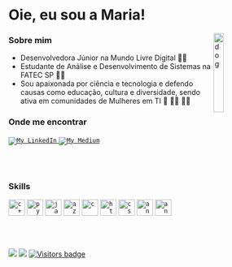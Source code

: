 

# Oie, eu sou a Maria! 
<img width="20%" align="right" src="https://user-images.githubusercontent.com/54823595/122488126-33cb7700-cfb3-11eb-90bc-004ebfa484aa.gif" alt="dog" />


   
   

   
   ### Sobre mim

- Desenvolvedora Júnior na Mundo Livre Digital :woman_technologist:
- Estudante de Análise e Desenvolvimento de Sistemas na FATEC SP :woman_student: 
- Sou apaixonada por ciência e tecnologia e defendo causas como educação, cultura e diversidade, sendo ativa em comunidades de Mulheres em TI :girl: :woman_scientist: :woman_teacher:

### Onde me encontrar

<a href="https://www.linkedin.com/in/maria-victor/">
  <code><img alt="My LinkedIn" src="https://img.shields.io/badge/LinkedIn-0077B5?style=for-the-badge&logo=linkedin&logoColor=white" /></code>
</a>

<a href="https://maria-victor.medium.com/">
  <code><img alt="My Medium" src="https://img.shields.io/badge/Medium-12100E?style=for-the-badge&logo=medium&logoColor=white" /></code>
</a>

<br/><br/>

### Skills


<code><img height="32" src="https://img.shields.io/badge/C%23-239120?style=for-the-badge&logo=c-sharp&logoColor=white" alt="c++"/></code>
<code><img height="32" src="https://img.shields.io/badge/Python-14354C?style=for-the-badge&logo=python&logoColor=white" alt="python"/></code>
<code><img height="32" src="https://img.shields.io/badge/Java-ED8B00?style=for-the-badge&logo=java&logoColor=white" alt="java"/></code>
<code><img height="32" src="https://img.shields.io/badge/Microsoft_Azure-0089D6?style=for-the-badge&logo=microsoft-azure&logoColor=white" alt="azure"/></code>
<code><img height="32" src="https://img.shields.io/badge/C-00599C?style=for-the-badge&logo=c&logoColor=white" alt="c"/></code>
<code><img height="32" src="https://img.shields.io/badge/HTML5-E34F26?style=for-the-badge&logo=html5&logoColor=white" alt="html"/></code>
<code><img height="32" src="https://img.shields.io/badge/CSS3-1572B6?style=for-the-badge&logo=css3&logoColor=white" alt="css"/></code>
<code><img height="32" src="https://img.shields.io/badge/Angular-DD0031?style=for-the-badge&logo=angular&logoColor=white" alt="angular"/></code>
<code><img height="32" src="https://img.shields.io/badge/MySQL-00000F?style=for-the-badge&logo=mysql&logoColor=white" alt="angular"/></code>

<br/><br/>




  
  <img src="https://github-readme-stats.vercel.app/api/top-langs/?username=Maryvictor&langs_count=8&show_icons=true&theme=blue-green" />





  <img src="https://github-readme-stats.vercel.app/api?username=Maryvictor&show_icons=true&theme=blue-green" />
  
  
  <a href="https://badges.pufler.dev">
      <img src="https://badges.pufler.dev/visits/MaryVictor/MaryVictor" alt="Visitors badge" />
   </a>















 
 

